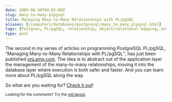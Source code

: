 ```yaml
--- 
date: 2006-06-30T04:02:00Z
slug: many-to-many-plpgsql
title: Managing Many-to-Many Relationships with PL/pgSQL
aliases: [/computers/databases/postgresql/many_to_many_plpgsql.html]
tags: [Postgres, PL/pgSQL, relationship, object/relational mapping, onlamp.com]
type: post
---
```


<p>The second in my series of articles on programming PostgreSQL PL/pgSQL,
<q>Managing Many-to-Many Relationships with PL/pgSQL</q>, has just been
published <a href="http://www.onlamp.com/pub/a/onlamp/2006/06/29/many-to-many-with-plpgsql.html" title="Read &#x201c;Managing Many-to-Many Relationships with
PL/pgSQL&#x201d;">onLamp.com</a>. The idea is to abstract out of the
application layer the management of the many-to-many relationships, moving it
into the database layer where execution is both safer and faster. And you can
learn more about PL/pgSQL along the way.</p>

<p>So what are you waiting for? <a href="http://www.onlamp.com/pub/a/onlamp/2006/06/29/many-to-many-with-plpgsql.html"
title="Ready &#x201c;Managing Many-to-Many Relationships with PL/pgSQL&#x201d;">Check it out</a>!</p>

<p class="past"><small>Looking for the comments? Try the <a rel="nofollow" href="//past.justatheory.com/computers/databases/postgresql/many_to_many_plpgsql.html">old layout</a>.</small></p>


